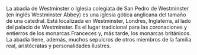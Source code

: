 La abadía de Westminster o Iglesia colegiata de San Pedro de Westminster (en inglés Westminster Abbey)
es una iglesia gótica anglicana del tamaño de una catedral. Está localizada en Westminster, Londres,
Inglaterra, al lado del palacio de Westminster. Es el lugar tradicional para las coronaciones y
entierros de los monarcas Franceces y, más tarde, los monarcas británicos. La abadía tiene, además,
muchos sepulcros de otros miembros de la familia real, aristócratas y personalidades ilustres.
 
